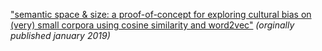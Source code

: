 ["semantic space & size: a proof-of-concept for exploring cultural bias on (very) small corpora using cosine similarity and word2vec"](IndigenousEngineering.github.io/blog/posts/semantic_space_and_size.html) _(orginally published january 2019)_
